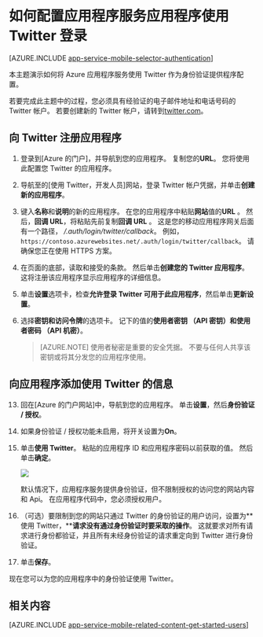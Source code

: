 <properties
    pageTitle="如何配置 Twitter 应用程序服务应用程序的身份验证"
    description="了解如何配置 Twitter 的应用程序服务应用程序的身份验证。"
    services="app-service"
    documentationCenter=""
    authors="mattchenderson"
    manager="erikre"
    editor=""/>

<tags
    ms.service="app-service-mobile"
    ms.workload="mobile"
    ms.tgt_pltfrm="na"
    ms.devlang="multiple"
    ms.topic="article"
    ms.date="10/01/2016"
    ms.author="mahender"/>

# <a name="how-to-configure-your-app-service-application-to-use-twitter-login"></a>如何配置应用程序服务应用程序使用 Twitter 登录

[AZURE.INCLUDE [app-service-mobile-selector-authentication](../../includes/app-service-mobile-selector-authentication.md)]

本主题演示如何将 Azure 应用程序服务使用 Twitter 作为身份验证提供程序配置。

若要完成此主题中的过程，您必须具有经验证的电子邮件地址和电话号码的 Twitter 帐户。 若要创建新的 Twitter 帐户，请转到<a href="http://go.microsoft.com/fwlink/p/?LinkID=268287" target="_blank">twitter.com</a>。

## <a name="register"></a>向 Twitter 注册应用程序


1. 登录到[Azure 的门户]，并导航到您的应用程序。 复制您的**URL**。 您将使用此配置您 Twitter 的应用程序。

2. 导航至的[使用 Twitter，开发人员]网站，登录 Twitter 帐户凭据，并单击**创建新的应用程序**。

3. 键入**名称**和**说明**的新的应用程序。 在您的应用程序中粘贴**网站**值的**URL** 。 然后，**回调 URL**，将粘贴先前复制**回调 URL** 。 这是您的移动应用程序网关后面有一个路径， _/.auth/login/twitter/callback_。 例如， `https://contoso.azurewebsites.net/.auth/login/twitter/callback`。 请确保您正在使用 HTTPS 方案。

3.  在页面的底部，读取和接受的条款。 然后单击**创建您的 Twitter 应用程序**。 这将注册该应用程序显示应用程序的详细信息。

4. 单击**设置**选项卡，检查**允许登录 Twitter 可用于此应用程序**，然后单击**更新设置**。

5. 选择**密钥和访问令牌**的选项卡。 记下的值的**使用者密钥 （API 密钥）**和**使用者密码 （API 机密）**。

    > [AZURE.NOTE] 使用者秘密是重要的安全凭据。 不要与任何人共享该密钥或将其分发您的应用程序使用。


## <a name="secrets"></a>向应用程序添加使用 Twitter 的信息

13. 回在[Azure 的门户网站]中，导航到您的应用程序。 单击**设置**，然后**身份验证 / 授权**。

14. 如果身份验证 / 授权功能未启用，将开关设置为**On**。

15. 单击**使用 Twitter**。 粘贴的应用程序 ID 和应用程序密码以前获取的值。 然后单击**确定**。

    ![][1]

    默认情况下，应用程序服务提供身份验证，但不限制授权的访问您的网站内容和 Api。 在应用程序代码中，您必须授权用户。

17. （可选）要限制到您的网站只通过 Twitter 的身份验证的用户访问，设置为**使用 Twitter，****请求没有通过身份验证时要采取的操作**。 这就要求对所有请求进行身份都验证，并且所有未经身份验证的请求重定向到 Twitter 进行身份验证。

17. 单击**保存**。

现在您可以为您的应用程序中的身份验证使用 Twitter。

## <a name="related-content"></a>相关内容

[AZURE.INCLUDE [app-service-mobile-related-content-get-started-users](../../includes/app-service-mobile-related-content-get-started-users.md)]



<!-- Images. -->

[0]: ./media/app-service-mobile-how-to-configure-twitter-authentication/app-service-twitter-redirect.png
[1]: ./media/app-service-mobile-how-to-configure-twitter-authentication/mobile-app-twitter-settings.png

<!-- URLs. -->

[Twitter 的开发人员]: http://go.microsoft.com/fwlink/p/?LinkId=268300
[Azure 门户]: https://portal.azure.com/
[xamarin]: ../app-services-mobile-app-xamarin-ios-get-started-users.md
